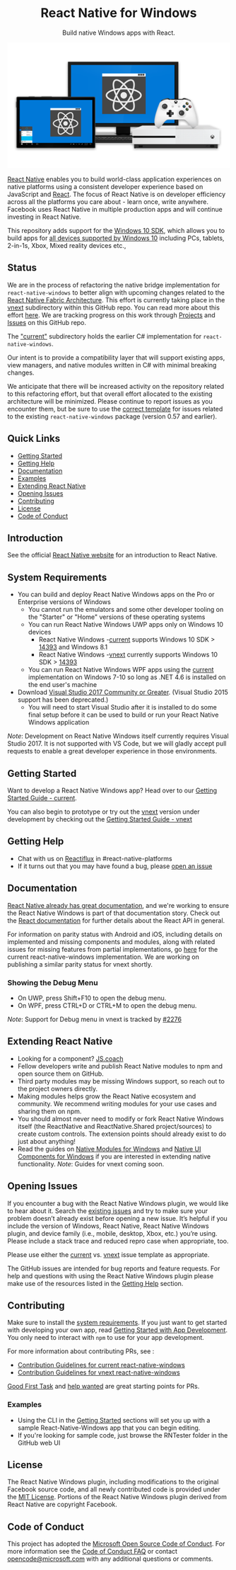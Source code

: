 ﻿<h1 align="center"> React Native for Windows </h1>

<p align="center">
  Build native Windows apps with React.
</p>

![Hero Image with Logo](./.github/hero2.png)

[React Native](http://facebook.github.io/react-native) enables you to build world-class application experiences on native platforms using a consistent developer experience based on JavaScript and [React](http://facebook.github.io/react). The focus of React Native is on developer efficiency across all the platforms you care about - learn once, write anywhere. Facebook uses React Native in multiple production apps and will continue investing in React Native.

This repository adds support for the [Windows 10 SDK](https://developer.microsoft.com/en-us/windows/downloads), which allows you to build apps for [all devices supported by Windows 10](https://developer.microsoft.com/en-us/windows/get-started-windows-10) including PCs, tablets, 2-in-1s, Xbox, Mixed reality devices etc., 

## Status

We are in the process of refactoring the native bridge implementation for `react-native-windows` to better align with upcoming changes related to the [React Native Fabric Architecture](https://github.com/react-native-community/discussions-and-proposals/issues/4). This effort is currently taking place in the [vnext](https://github.com/Microsoft/react-native-windows/tree/master/vnext) subdirectory within this GitHub repo. You can read more about this effort [here](vnext/README.md). We are tracking progress on this work through [Projects](https://github.com/Microsoft/react-native-windows/projects) and [Issues](https://github.com/Microsoft/react-native-windows/issues?q=is%3Aopen+is%3Aissue+label%3Arnwcpp) on this GitHub repo.

The ["current"](https://github.com/Microsoft/react-native-windows/tree/master/current) subdirectory holds the earlier C# implementation for `react-native-windows`. 

Our intent is to provide a compatibility layer that will support existing apps, view managers, and native modules written in C# with minimal breaking changes.

We anticipate that there will be increased activity on the repository related to this refactoring effort, but that overall effort allocated to the existing architecture will be minimized. Please continue to report issues as you encounter them, but be sure to use the [correct template](https://github.com/Microsoft/react-native-windows/issues/new?assignees=rozele&labels=.NET&template=DOTNET.md) for issues related to the existing `react-native-windows` package (version 0.57 and earlier).

## Quick Links

- [Getting Started](#getting-started)
- [Getting Help](#getting-help)
- [Documentation](#documentation)
- [Examples](#examples)
- [Extending React Native](#extending-react-native)
- [Opening Issues](#opening-issues)
- [Contributing](#contributing)
- [License](#license)
- [Code of Conduct](#code-of-conduct)

## Introduction

See the official [React Native website](https://facebook.github.io/react-native/) for an introduction to React Native.

## System Requirements

- You can build and deploy React Native Windows apps on the Pro or Enterprise versions of Windows
	- You cannot run the emulators and some other developer tooling on the "Starter" or "Home" versions of these operating systems
	- You can run React Native Windows UWP apps only on Windows 10 devices
       - React Native Windows -[current](https://github.com/Microsoft/react-native-windows/tree/master/current) supports Windows 10 SDK > [14393](https://developer.microsoft.com/en-us/windows/downloads/sdk-archive) and Windows 8.1
       - React Native Windows -[vnext](https://github.com/Microsoft/react-native-windows/tree/master/vnext) currently supports Windows 10 SDK > [14393](https://developer.microsoft.com/en-us/windows/downloads/sdk-archive)
    - You can run React Native Windows WPF apps using the [current](https://github.com/Microsoft/react-native-windows/tree/master/current) implementation on Windows 7-10 so long as .NET 4.6 is installed on the end user's machine
- Download [Visual Studio 2017 Community or Greater](https://www.visualstudio.com/downloads/). (Visual Studio 2015 support has been deprecated.)
	- You will need to start Visual Studio after it is installed to do some final setup before it can be used to build or run your React Native Windows application

*Note*: Development on React Native Windows itself currently requires Visual Studio 2017. It is not supported with VS Code, but we will gladly accept pull requests to enable a great developer experience in those environments.

## Getting Started

Want to develop a React Native Windows app? Head over to our [Getting Started Guide - current](current/docs/GettingStarted.md).

You can also begin to prototype or try out the [vnext](https://github.com/Microsoft/react-native-windows/tree/master/vnext) version under development by checking out the [Getting Started Guide - vnext](vnext/docs/GettingStarted.md) 

## Getting Help

- Chat with us on [Reactiflux](https://discord.gg/0ZcbPKXt5bWJVmUY) in #react-native-platforms
- If it turns out that you may have found a bug, please [open an issue](#opening-issues)

## Documentation

[React Native already has great documentation](https://facebook.github.io/react-native/docs/getting-started.html), and we're working to ensure the React Native Windows is part of that documentation story. Check out the [React documentation](http://facebook.github.io/react/) for further details about the React API in general.

For information on parity status with Android and iOS, including details on implemented and missing components and modules, along with related issues for missing features from partial implementations, go [here](current/docs/CoreParityStatus.md) for the current react-native-windows implementation. We are working on publishing a similar parity status for vnext shortly.

### Showing the Debug Menu

- On UWP, press Shift+F10 to open the debug menu.
- On WPF, press CTRL+D or CTRL+M to open the debug menu.

*Note*: Support for Debug menu in vnext is tracked by [#2276](https://github.com/Microsoft/react-native-windows/issues/2276)

## Extending React Native

- Looking for a component? [JS.coach](https://js.coach/react-native)
- Fellow developers write and publish React Native modules to npm and open source them on GitHub.
- Third party modules may be missing Windows support, so reach out to the project owners directly.
- Making modules helps grow the React Native ecosystem and community. We recommend writing modules for your use cases and sharing them on npm.
- You should almost never need to modify or fork React Native Windows itself (the ReactNative and ReactNative.Shared project/sources) to create custom controls. The extension points should already exist to do just about anything!
- Read the guides on [Native Modules for Windows](current/docs/NativeModulesWindows.md) and [Native UI Components for Windows](current/docs/NativeComponentsWindows.md) if you are interested in extending native functionality. *Note*: Guides for vnext coming soon.

## Opening Issues

If you encounter a bug with the React Native Windows plugin, we would like to hear about it. Search the [existing issues](https://github.com/Microsoft/react-native-windows/issues) and try to make sure your problem doesn’t already exist before opening a new issue. It’s helpful if you include the version of Windows, React Native, React Native Windows plugin, and device family (i.e., mobile, desktop, Xbox, etc.) you’re using. Please include a stack trace and reduced repro case when appropriate, too. 

Please use either the [current](https://github.com/Microsoft/react-native-windows/issues/new?assignees=rozele&labels=.NET&template=DOTNET.md) vs. [vnext](https://github.com/Microsoft/react-native-windows/issues/new?labels=vnext&template=vnext.md) issue template as appropriate. 

The GitHub issues are intended for bug reports and feature requests. For help and questions with using the React Native Windows plugin please make use of the resources listed in the [Getting Help](#getting-help) section. 

## Contributing

Make sure to install the [system requirements](#system-requirements). If you just want to get started with developing your own app, read [Getting Started with App Development](#getting-started). You only need to interact with `npm` to use for your app development.

For more information about contributing PRs, see :
- [Contribution Guidelines for current react-native-windows](current/docs/CONTRIBUTING.md)
- [Contribution Guidelines for vnext react-native-windows](vnext/docs/CONTRIBUTING.md)

[Good First Task](https://github.com/Microsoft/react-native-windows/labels/Good%20First%20Task) and [help wanted](https://github.com/Microsoft/react-native-windows/labels/help%20wanted) are great starting points for PRs.

### Examples

- Using the CLI in the [Getting Started](#getting-started) sections will set you up with a sample React-Native-Windows app that you can begin editing.
- If you're looking for sample code, just browse the RNTester folder in the GitHub web UI

## License

The React Native Windows plugin, including modifications to the original Facebook source code, and all newly contributed code is provided under the [MIT License](LICENSE). Portions of the React Native Windows plugin derived from React Native are copyright Facebook.

## Code of Conduct

This project has adopted the [Microsoft Open Source Code of Conduct](https://opensource.microsoft.com/codeofconduct/). For more information see the [Code of Conduct FAQ](https://opensource.microsoft.com/codeofconduct/faq/) or contact [opencode@microsoft.com](mailto:opencode@microsoft.com) with any additional questions or comments.
